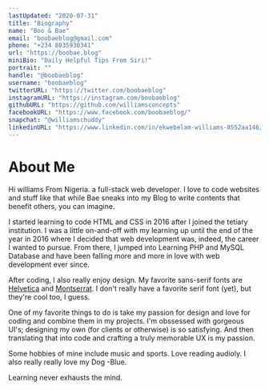```yaml
---
lastUpdated: "2020-07-31"
title: "Biography"
name: "Boo & Bae"
email: "boobaeblog@gmail.com"
phone: "+234 8035930341"
url: "https://boobae.blog"
miniBio: "Daily Helpful Tips From Siri!"
portrait: ""
handle: "@boobaeblog"
username: "boobaeblog"
twitterURL: "https://twitter.com/boobaeblog"
instagramURL: "https://instagram.com/boobaeblog"
githubURL: "https://github.com/williamsconcepts"
facebookURL: "https://www.facebook.com/boobaeblog/"
snapchat: "@williamschuddy"
linkedinURL: "https://www.linkedin.com/in/ekwebelam-williams-8552aa146/"
---
```


# About Me

Hi williams From Nigeria. a full-stack web developer. I love to code websites and stuff like that while Bae sneaks into my Blog to write contents that benefit others, you can imagine.

I started learning to code HTML and CSS in 2016 after I joined the tetiary institution. I was a little on-and-off with my learning up until the end of the year in 2016 where I decided that web development was, indeed, the career I wanted to pursue. From there, I jumped into Learning PHP and MySQL Database and have been falling more and more in love with web development ever since.

After coding, I also really enjoy design. My favorite sans-serif
fonts are [Helvetica](https://www.myfonts.com/fonts/linotype/helvetica/) and [Montserrat](https://fonts.google.com/specimen/Montserrat). I don't really have a favorite serif font (yet), but they're cool too, I guess.

One of my favorite things to do is take my passion for design and love for coding and combine them in my projects. I'm obssessed with gorgeous UI's; designing my own (for clients or otherwise) is so satisfying. And then translating that into code and crafting a truly memorable UX is my passion.


Some hobbies of mine include music and sports. Love reading audioly. I also really really love my Dog -Blue.

Learning never exhausts the mind.
